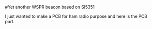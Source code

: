 #Yet another WSPR beacon based on SI5351

I just wanted to make a PCB for ham radio purpose and here is the PCB  part. 
